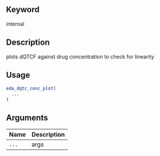 ## Keyword

internal

## Description

plots dQTCF against drug concentration to check for linearity

## Usage

```r
eda_dqtc_conc_plot(
  ...
)
```

## Arguments

| Name | Description |
|------|-------------|
| `...` | args |


